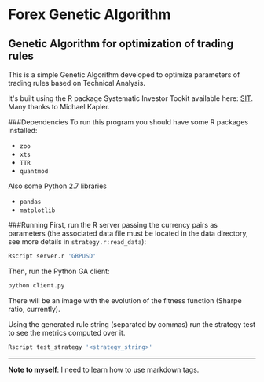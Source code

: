 # Forex Genetic Algorithm
## Genetic Algorithm for optimization of trading rules

This is a simple Genetic Algorithm developed to optimize parameters of trading rules based on Technical Analysis.

It's built using the R package Systematic Investor Tookit available here: [SIT][1]. Many thanks to Michael Kapler.

###Dependencies
To run this program you should have some R packages installed:
* `zoo`
* `xts`
* `TTR`
* `quantmod`

Also some Python 2.7 libraries
* `pandas`
* `matplotlib`

###Running
First, run the R server passing the currency pairs as parameters (the associated data file must be located in the data directory, see more details in `strategy.r:read_data`):
```sh
Rscript server.r 'GBPUSD'
```

Then, run the Python GA client:
```sh
python client.py
```

There will be an image with the evolution of the fitness function (Sharpe ratio, currently).

Using the generated rule string (separated by commas) run the strategy test to see the metrics computed over it.
```sh
Rscript test_strategy '<strategy_string>'
```


----------

**Note to myself**: I need to learn how to use markdown tags.

[1]: https://github.com/systematicinvestor/SIT
